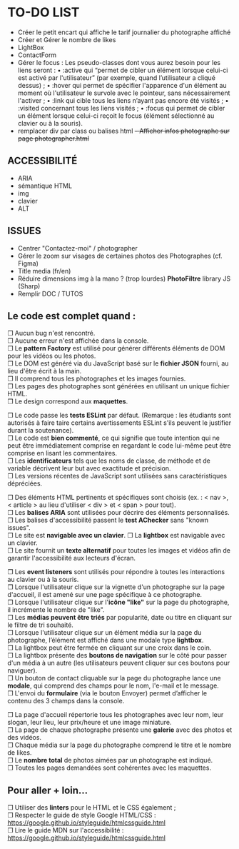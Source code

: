 # TO-DO LIST
- Créer le petit encart qui affiche le tarif journalier du photographe affiché
- Créer et Gérer le nombre de likes
- LightBox 
- ContactForm 
- Gérer le focus :
Les pseudo-classes dont vous aurez besoin pour les liens seront :
    • :active qui “permet de cibler un élément lorsque celui-ci est activé par l'utilisateur” (par exemple, quand l’utilisateur a cliqué dessus) ;
    • :hover qui permet de spécifier l'apparence d'un élément au moment où l'utilisateur le survole avec le pointeur, sans nécessairement l'activer ;
    • :link qui cible tous les liens n’ayant pas encore été visités ;
    • :visited concernant tous les liens visités ;
    • :focus qui permet de cibler un élément lorsque celui-ci reçoit le focus (élément sélectionné au clavier ou à la souris).
- remplacer div par class ou balises html
~~- Afficher infos photographe sur page photographer.html~~

## ACCESSIBILITÉ
- ARIA
- sémantique HTML
- img
- clavier
- ALT

## ISSUES
- Centrer "Contactez-moi" / photographer
- Gérer le zoom sur visages de certaines photos des Photographes
(cf. Figma)
- Title media (fr/en)
- Réduire dimensions img à la mano ? (trop lourdes) **PhotoFiltre** library JS (Sharp)
- Remplir DOC / TUTOS

## Le code est complet quand :
❒ Aucun bug n'est rencontré.  
❒ Aucune erreur n'est affichée dans la console.  
❒ Le **pattern Factory** est utilisé pour générer différents éléments de DOM pour les vidéos ou les photos.  
❒ Le DOM est généré via du JavaScript basé sur le **fichier JSON** fourni, au lieu d'être écrit à la main.  
❒ Il comprend tous les photographes et les images fournies.  
❒ Les pages des photographes sont générées en utilisant un unique fichier HTML.  
❒ Le design correspond aux **maquettes**.

❒ Le code passe les **tests ESLint** par défaut. (Remarque : les étudiants sont autorisés à faire taire certains avertissements ESLint s'ils peuvent le justifier durant la soutenance).  
❒ Le code est **bien commenté**, ce qui signifie que toute intention qui ne peut être immédiatement comprise en regardant le code lui-même peut être comprise en lisant les commentaires.  
❒ Les **identificateurs** tels que les noms de classe, de méthode et de variable décrivent leur but avec exactitude et précision.  
❒ Les versions récentes de JavaScript sont utilisées sans caractéristiques dépréciées.

❒ Des éléments HTML pertinents et spécifiques sont choisis (ex. : < nav >, < article > au lieu d'utiliser < div > et < span > pour tout).  
❒ Les **balises ARIA** sont utilisées pour décrire des éléments personnalisés.  
❒ Les balises d'accessibilité passent le **test AChecker** sans "known issues".  
❒ Le site est **navigable avec un clavier**.
❒ La **lightbox** est navigable avec un clavier.  
❒ Le site fournit un **texte alternatif** pour toutes les images et vidéos afin de garantir l'accessibilité aux lecteurs d'écran. 

❒ Les **event listeners** sont utilisés pour répondre à toutes les interactions au clavier ou à la souris.  
❒ Lorsque l'utilisateur clique sur la vignette d'un photographe sur la page d'accueil, il est amené sur une page spécifique à ce photographe.  
❒ Lorsque l'utilisateur clique sur l'**icône "like"** sur la page du photographe, il incrémente le nombre de "like".  
❒ Les **médias peuvent être triés** par popularité, date ou titre en cliquant sur le filtre de tri souhaité.  
❒ Lorsque l'utilisateur clique sur un élément média sur la page du photographe, l’élément est affiché dans une modale type **lightbox**.    
❒ La lightbox peut être fermée en cliquant sur une croix dans le coin.   
❒ La lightbox présente des **boutons de navigation** sur le côté pour passer d'un média à un autre (les utilisateurs peuvent cliquer sur ces boutons pour naviguer).  
❒ Un bouton de contact cliquable sur la page du photographe lance une **modale**, qui comprend des champs pour le nom, l'e-mail et le message.  
❒ L'envoi du **formulaire** (via le bouton Envoyer) permet d’afficher le contenu des 3 champs dans la console.

❒ La page d'accueil répertorie tous les photographes avec leur nom, leur slogan, leur lieu, leur prix/heure et une image miniature.  
❒ La page de chaque photographe présente une **galerie** avec des photos et des vidéos.  
❒ Chaque média sur la page du photographe comprend le titre et le nombre de likes.  
❒ Le **nombre total** de photos aimées par un photographe est indiqué.   
❒ Toutes les pages demandées sont cohérentes avec les maquettes.

## Pour aller + loin...
❒ Utiliser des **linters** pour le HTML et le CSS également ;  
❒ Respecter le guide de style Google HTML/CSS : https://google.github.io/styleguide/htmlcssguide.html  
❒ Lire le guide MDN sur l'accessibilité : https://google.github.io/styleguide/htmlcssguide.html 

